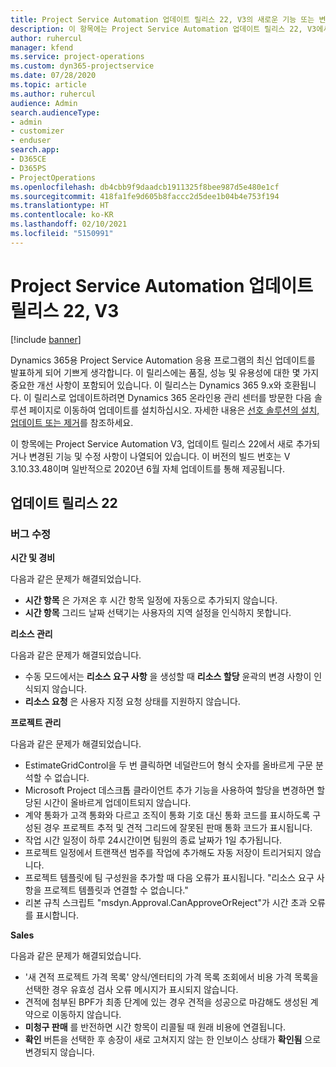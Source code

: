 ```yaml
---
title: Project Service Automation 업데이트 릴리스 22, V3의 새로운 기능 또는 변경된 기능
description: 이 항목에는 Project Service Automation 업데이트 릴리스 22, V3에서 사용할 수 있는 기능 및 수정 사항이 나열되어 있습니다.
author: ruhercul
manager: kfend
ms.service: project-operations
ms.custom: dyn365-projectservice
ms.date: 07/28/2020
ms.topic: article
ms.author: ruhercul
audience: Admin
search.audienceType:
- admin
- customizer
- enduser
search.app:
- D365CE
- D365PS
- ProjectOperations
ms.openlocfilehash: db4cbb9f9daadcb1911325f8bee987d5e480e1cf
ms.sourcegitcommit: 418fa1fe9d605b8faccc2d5dee1b04b4e753f194
ms.translationtype: HT
ms.contentlocale: ko-KR
ms.lasthandoff: 02/10/2021
ms.locfileid: "5150991"
---
```

# <a name="project-service-automation-update-release-22-v3"></a>Project Service Automation 업데이트 릴리스 22, V3

[!include [banner](../includes/psa-now-project-operations.md)]

Dynamics 365용 Project Service Automation 응용 프로그램의 최신 업데이트를 발표하게 되어 기쁘게 생각합니다. 이 릴리스에는 품질, 성능 및 유용성에 대한 몇 가지 중요한 개선 사항이 포함되어 있습니다. 이 릴리스는 Dynamics 365 9.x와 호환됩니다. 이 릴리스로 업데이트하려면 Dynamics 365 온라인용 관리 센터를 방문한 다음 솔루션 페이지로 이동하여 업데이트를 설치하십시오. 자세한 내용은 [선호 솔루션의 설치, 업데이트 또는 제거](https://docs.microsoft.com/power-platform/admin/install-remove-preferred-solution)를 참조하세요.

이 항목에는 Project Service Automation V3, 업데이트 릴리스 22에서 새로 추가되거나 변경된 기능 및 수정 사항이 나열되어 있습니다. 이 버전의 빌드 번호는 V 3.10.33.48이며 일반적으로 2020년 6월 자체 업데이트를 통해 제공됩니다.

## <a name="update-release-22"></a>업데이트 릴리스 22

### <a name="bug-fixes"></a>버그 수정



**시간 및 경비**

다음과 같은 문제가 해결되었습니다.

- **시간 항목** 은 가져온 후 시간 항목 일정에 자동으로 추가되지 않습니다.
- **시간 항목** 그리드 날짜 선택기는 사용자의 지역 설정을 인식하지 못합니다.

**리소스 관리**

다음과 같은 문제가 해결되었습니다.

- 수동 모드에서는 **리소스 요구 사항** 을 생성할 때 **리소스 할당** 윤곽의 변경 사항이 인식되지 않습니다.
- **리소스 요청** 은 사용자 지정 요청 상태를 지원하지 않습니다.

**프로젝트 관리**

다음과 같은 문제가 해결되었습니다.

- EstimateGridControl을 두 번 클릭하면 네덜란드어 형식 숫자를 올바르게 구문 분석할 수 없습니다.
- Microsoft Project 데스크톱 클라이언트 추가 기능을 사용하여 할당을 변경하면 할당된 시간이 올바르게 업데이트되지 않습니다.
- 계약 통화가 고객 통화와 다르고 조직이 통화 기호 대신 통화 코드를 표시하도록 구성된 경우 프로젝트 추적 및 견적 그리드에 잘못된 판매 통화 코드가 표시됩니다.
- 작업 시간 일정이 하루 24시간이면 팀원의 종료 날짜가 1일 추가됩니다.
- 프로젝트 일정에서 트랜잭션 범주를 작업에 추가해도 자동 저장이 트리거되지 않습니다.
- 프로젝트 템플릿에 팀 구성원을 추가할 때 다음 오류가 표시됩니다. "리소스 요구 사항을 프로젝트 템플릿과 연결할 수 없습니다." 
- 리본 규칙 스크립트 "msdyn.Approval.CanApproveOrReject"가 시간 초과 오류를 표시합니다.

**Sales**

다음과 같은 문제가 해결되었습니다.

- '새 견적 프로젝트 가격 목록' 양식/엔터티의 가격 목록 조회에서 비용 가격 목록을 선택한 경우 유효성 검사 오류 메시지가 표시되지 않습니다.
- 견적에 첨부된 BPF가 최종 단계에 있는 경우 견적을 성공으로 마감해도 생성된 계약으로 이동하지 않습니다.
- **미청구 판매** 를 반전하면 시간 항목이 리콜될 때 원래 비용에 연결됩니다.
- **확인** 버튼을 선택한 후 송장이 새로 고쳐지지 않는 한 인보이스 상태가 **확인됨** 으로 변경되지 않습니다.
